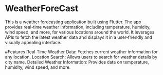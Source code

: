 # WeatherForeCast
This is a weather forecasting application built using Flutter. The app provides real-time weather information, including temperature, humidity, wind speed, and more, for various locations around the world. It leverages APIs to fetch the latest weather data and displays it in a user-friendly and visually appealing interface.

#Features
Real-Time Weather Data: Fetches current weather information for any location.
Location Search: Allows users to search for weather details by city name.
Detailed Weather Information: Provides data on temperature, humidity, wind speed, and more.
